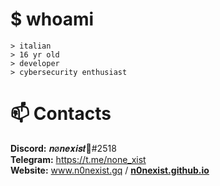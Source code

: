# $ whoami
```
> italian
> 16 yr old
> developer
> cybersecurity enthusiast
```

# 📫 Contacts
**Discord:** 𝒏ø𝒏𝒆𝒙𝒊𝒔𝒕🌙#2518<br>
**Telegram:** https://t.me/none_xist<br>
**Website:** www.n0nexist.gq / <b><a href="http://n0nexist.github.io">n0nexist.github.io</a></b>
